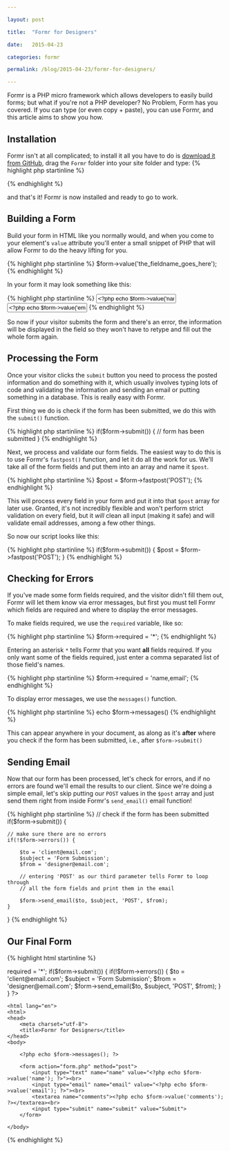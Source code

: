 ```yaml
---

layout: post

title:  "Formr for Designers"

date:   2015-04-23

categories: formr

permalink: /blog/2015-04-23/formr-for-designers/

---
```


Formr is a PHP micro framework which allows developers to easily build forms; but what if you're not a PHP developer? No Problem, Form has you covered. If you can type (or even copy + paste), you can use Formr, and this article aims to show you how.

## Installation

Formr isn't at all complicated; to install it all you have to do is [download it from GitHub](http://formr.github.io), drag the `Formr` folder into your site folder and type:
{% highlight php startinline %}
<?php
	require_once 'Formr/class.formr.php';
	$form = new Formr();
?>
{% endhighlight %}

and that's it! Formr is now installed and ready to go to work.


## Building a Form

Build your form in HTML like you normally would, and when you come to your element's `value` attribute you'll enter a small snippet of PHP that will allow Formr to do the heavy lifting for you.

{% highlight php startinline %}
$form->value('the_fieldname_goes_here');
{% endhighlight %}

In your form it may look something like this:

{% highlight php startinline %}
<input type="text" name="name" value="<?php echo $form->value('name'); ?>">
<input type="email" name="email" value="<?php echo $form->value('email'); ?>">
{% endhighlight %}

So now if your visitor submits the form and there's an error, the information will be displayed in the field so they won't have to retype and fill out the whole form again.

## Processing the Form

Once your visitor clicks the `submit` button you need to process the posted information and do something with it, which usually involves typing lots of code and validating the information and sending an email or putting something in a database. This is really easy with Formr.

First thing we do is check if the form has been submitted, we do this with the `submit()` function.

{% highlight php startinline %}
if($form->submit()) {
    // form has been submitted
}
{% endhighlight %}

Next, we process and validate our form fields. The easiest way to do this is to use Formr's `fastpost()` function, and let it do all the work for us. We'll take all of the form fields and put them into an array and name it `$post`.

{% highlight php startinline %}
$post = $form->fastpost('POST');
{% endhighlight %}

This will process every field in your form and put it into that `$post` array for later use. Granted, it's not incredibly flexible and won't perform strict validation on every field, but it *will* clean all input (making it safe) and will validate email addresses, among a few other things.

So now our script looks like this:

{% highlight php startinline %}
if($form->submit()) {
    $post = $form->fastpost('POST');
}
{% endhighlight %}

## Checking for Errors

If you've made some form fields required, and the visitor didn't fill them out, Formr will let them know via error messages, but first you must tell Formr which fields are required and where to display the error messages.

To make fields required, we use the `required` variable, like so:

{% highlight php startinline %}
$form->required = '*';
{% endhighlight %}

Entering an asterisk `*` tells Formr that you want **all** fields required. If you only want some of the fields required, just enter a comma separated list of those field's names.

{% highlight php startinline %}
$form->required = 'name,email';
{% endhighlight %}

To display error messages, we use the `messages()` function.

{% highlight php startinline %}
echo $form->messages()
{% endhighlight %}

This can appear anywhere in your document, as along as it's **after** where you check if the form has been submitted, i.e., after `$form->submit()`

## Sending Email

Now that our form has been processed, let's check for errors, and if no errors are found we'll email the results to our client. Since we're doing a simple email, let's skip putting our `POST` values in the `$post` array and just send them right from inside Formr's `send_email()` email function!

{% highlight php startinline %}
// check if the form has been submitted
if($form->submit()) {
    
    // make sure there are no errors
    if(!$form->errors()) {
	
		$to = 'client@email.com';
		$subject = 'Form Submission';
		$from = 'designer@email.com';
		
		// entering 'POST' as our third parameter tells Formr to loop through
		// all the form fields and print them in the email
				
		$form->send_email($to, $subject, 'POST', $from);
	}
}
{% endhighlight %}

## Our Final Form

{% highlight html startinline %}
<?php

require_once 'Formr/class.formr.php';
$form = new Formr();
$form->required = '*';

if($form->submit()) {
	
	if(!$form->errors()) {

        $to = 'client@email.com';
        $subject = 'Form Submission';
        $from = 'designer@email.com';

        $form->send_email($to, $subject, 'POST', $from);
    }
}
?>
<!DOCTYPE html>
	<html lang="en">
	<html>
	<head>
		<meta charset="utf-8">
		<title>Formr for Designers</title>
	</head>
	<body>
		
		<?php echo $form->messages(); ?>
		
		<form action="form.php" method="post">
			<input type="text" name="name" value="<?php echo $form->value('name'); ?>"><br>
			<input type="email" name="email" value="<?php echo $form->value('email'); ?>"><br>
			<textarea name="comments"><?php echo $form->value('comments'); ?></textarea><br>
			<input type="submit" name="submit" value="Submit">
		</form>
		
	</body>
</html>
{% endhighlight %}